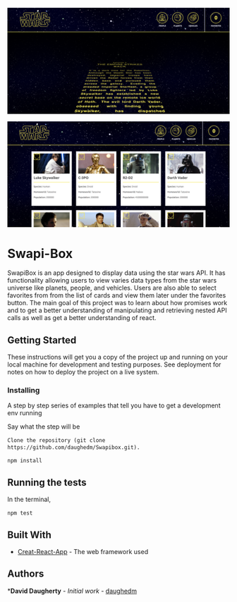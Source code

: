 ![Opening Page](./src/Assets/Images/openingscreen.png)

![Card Page](./src/Assets/Images/cardscreen.png)


# Swapi-Box

SwapiBox is an app designed to display data using the star wars API.  It has functionality allowing users to view varies data types from the star wars universe like planets, people, and vehicles.  Users are also able to select favorites from from the list of cards and view them later under the favorites button. The main goal of this project was to learn about how promises work and to get a better understanding of manipulating and retrieving nested API calls as well as get a better understanding of react.



## Getting Started

These instructions will get you a copy of the project up and running on your local machine for development and testing purposes. See deployment for notes on how to deploy the project on a live system.


### Installing

A step by step series of examples that tell you have to get a development env running

Say what the step will be

```
Clone the repository (git clone https://github.com/daughedm/Swapibox.git).
```
```
npm install
```

## Running the tests

In the terminal, 

```
npm test
```

## Built With

* [Creat-React-App](https://github.com/facebook/create-react-app) - The web framework used

## Authors

***David Daugherty** - *Initial work* - [daughedm](https://github.com/daughedm)
